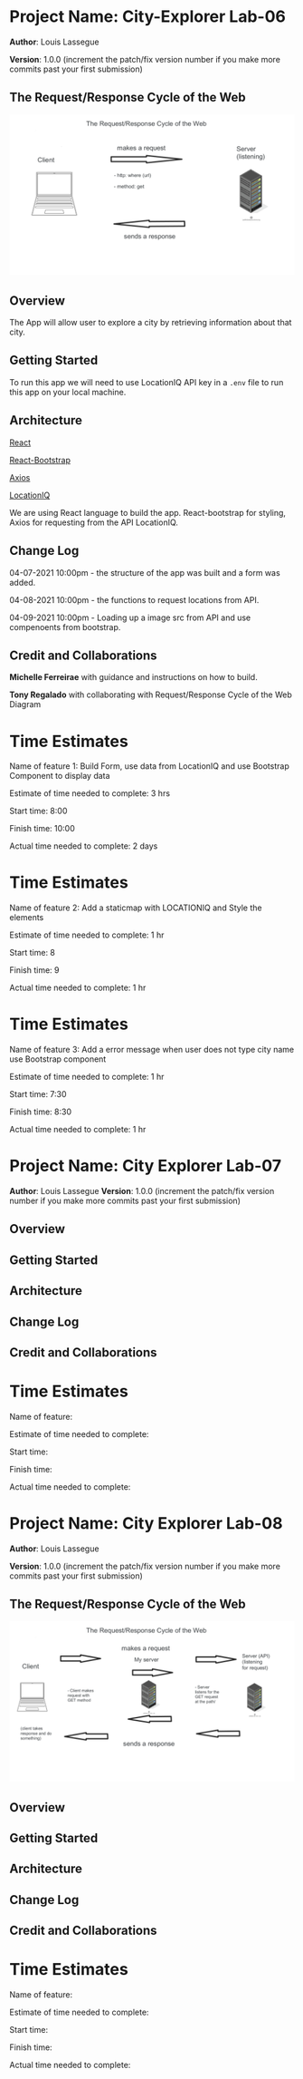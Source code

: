 # Project Name: City-Explorer Lab-06

**Author**: Louis Lassegue

**Version**: 1.0.0 (increment the patch/fix version number if you make more commits past your first submission)

## The Request/Response Cycle of the Web

![Request/Response Cycle of the Web Diagram](/src/img/web_cycle.png)

## Overview

The App will allow user to explore a city by retrieving information about that city.

## Getting Started

To run this app we will need to use LocationIQ API key in a `.env` file to run this app on your local machine.

## Architecture

[React](https://reactjs.org/)

[React-Bootstrap](https://react-bootstrap.github.io/)

[Axios](https://www.npmjs.com/package/axios)

[LocationIQ](https://locationiq.com/)

We are using React language to build the app. React-bootstrap for styling, Axios for requesting from the API LocationIQ.

## Change Log

04-07-2021 10:00pm - the structure of the app was built and a form was added.

04-08-2021 10:00pm - the functions to request locations from API.

04-09-2021 10:00pm - Loading up a image src from API and use compenoents from bootstrap.

## Credit and Collaborations

**Michelle Ferreirae** with guidance and instructions on how to build.

**Tony Regalado** with collaborating with Request/Response Cycle of the Web Diagram

# Time Estimates

Name of feature 1: Build Form, use data from LocationIQ and use Bootstrap Component to display data

Estimate of time needed to complete: 3 hrs

Start time: 8:00

Finish time: 10:00

Actual time needed to complete: 2 days

# Time Estimates

Name of feature 2: Add a staticmap with LOCATIONIQ and Style the elements

Estimate of time needed to complete: 1 hr

Start time: 8

Finish time: 9

Actual time needed to complete: 1 hr

# Time Estimates

Name of feature 3: Add a error message when user does not type city name use Bootstrap component

Estimate of time needed to complete: 1 hr

Start time: 7:30

Finish time: 8:30

Actual time needed to complete: 1 hr


# Project Name: City Explorer Lab-07

**Author**: Louis Lassegue
**Version**: 1.0.0 (increment the patch/fix version number if you make more commits past your first submission)

## Overview
<!-- Provide a high level overview of what this application is and why you are building it, beyond the fact that it's an assignment for this class. (i.e. What's your problem domain?) -->

## Getting Started
<!-- What are the steps that a user must take in order to build this app on their own machine and get it running? -->

## Architecture
<!-- Provide a detailed description of the application design. What technologies (languages, libraries, etc) you're using, and any other relevant design information. -->

## Change Log
<!-- Use this area to document the iterative changes made to your application as each feature is successfully implemented. Use time stamps. Here's an example:

01-01-2001 4:59pm - Application now has a fully-functional express server, with a GET route for the location resource. -->

## Credit and Collaborations
<!-- Give credit (and a link) to other people or resources that helped you build this application. -->

# Time Estimates

Name of feature:

Estimate of time needed to complete: 

Start time: 

Finish time: 

Actual time needed to complete: 

# Project Name: City Explorer Lab-08

**Author**: Louis Lassegue

**Version**: 1.0.0 (increment the patch/fix version number if you make more commits past your first submission)

## The Request/Response Cycle of the Web

![Request/Response Cycle of the Web Diagram](/src/img/wrrc2.png)

## Overview
<!-- Provide a high level overview of what this application is and why you are building it, beyond the fact that it's an assignment for this class. (i.e. What's your problem domain?) -->

## Getting Started
<!-- What are the steps that a user must take in order to build this app on their own machine and get it running? -->

## Architecture
<!-- Provide a detailed description of the application design. What technologies (languages, libraries, etc) you're using, and any other relevant design information. -->

## Change Log
<!-- Use this area to document the iterative changes made to your application as each feature is successfully implemented. Use time stamps. Here's an example:

01-01-2001 4:59pm - Application now has a fully-functional express server, with a GET route for the location resource. -->

## Credit and Collaborations
<!-- Give credit (and a link) to other people or resources that helped you build this application. -->

# Time Estimates

Name of feature:

Estimate of time needed to complete: 

Start time: 

Finish time: 

Actual time needed to complete: 
